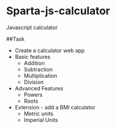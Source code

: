 # Sparta-js-calculator
Javascript calculator

##Task
* Create a calculator web app
* Basic features
  * Addition
  * Subtraction
  * Multiplication
  * Division
* Advanced Features
  * Powers
  * Roots
* Extension - add a BMI calculator
  * Metric units
  * Imperial Units
